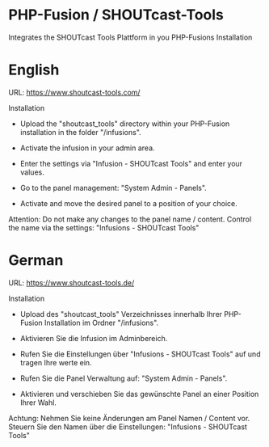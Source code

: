 # PHP-Fusion / SHOUTcast-Tools
Integrates the SHOUTcast Tools Plattform in you PHP-Fusions Installation

# English
URL: https://www.shoutcast-tools.com/

Installation

- Upload the "shoutcast_tools" directory within your PHP-Fusion installation in the folder "/infusions".
- Activate the infusion in your admin area.
- Enter the settings via "Infusion - SHOUTcast Tools" and enter your values.
- Go to the panel management: "System Admin - Panels".

- Activate and move the desired panel to a position of your choice.

Attention: Do not make any changes to the panel name / content.
Control the name via the settings: "Infusions - SHOUTcast Tools"

# German
URL: https://www.shoutcast-tools.de/

Installation

- Upload des "shoutcast_tools" Verzeichnisses innerhalb Ihrer PHP-Fusion Installation im Ordner "/infusions".
- Aktivieren Sie die Infusion im Adminbereich.
- Rufen Sie die Einstellungen über "Infusions - SHOUTcast Tools" auf und tragen Ihre werte ein.
- Rufen Sie die Panel Verwaltung auf: "System Admin - Panels".

- Aktivieren und verschieben Sie das gewünschte Panel an einer Position Ihrer Wahl.

Achtung: Nehmen Sie keine Änderungen am Panel Namen / Content vor.
Steuern Sie den Namen über die Einstellungen: "Infusions - SHOUTcast Tools"
